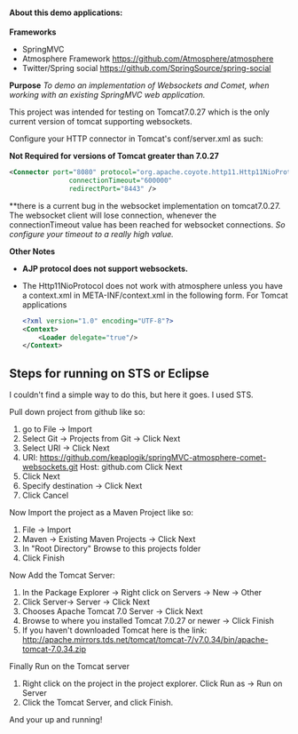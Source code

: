 #### About this demo applications:

**Frameworks**
* SpringMVC
* Atmosphere Framework https://github.com/Atmosphere/atmosphere
* Twitter/Spring social https://github.com/SpringSource/spring-social

**Purpose**
*To demo an implementation of Websockets and Comet, when working with an existing SpringMVC web application.*

This project was intended for testing on Tomcat7.0.27 which is the only current version of tomcat supporting websockets.

Configure your HTTP connector in Tomcat's conf/server.xml as such:

**Not Required for versions of Tomcat greater than 7.0.27**

```xml
<Connector port="8080" protocol="org.apache.coyote.http11.Http11NioProtocol"
               connectionTimeout="600000"
               redirectPort="8443" />
```

**there is a current bug in the websocket implementation on tomcat7.0.27. 
The websocket client will lose connection, whenever the connectionTimeout value has been reached for websocket connections.
*So configure your timeout to a really high value.*

**Other Notes**
* **AJP protocol does not support websockets.**
* The Http11NioProtocol does not work with atmosphere unless you have a context.xml in META-INF/context.xml 
     in the following form. For Tomcat applications

    ```xml
    <?xml version="1.0" encoding="UTF-8"?>
    <Context>
        <Loader delegate="true"/>
    </Context>
    ```

Steps for running on STS or Eclipse
-------------------------------------

I couldn't find a simple way to do this, but here it goes. I used STS. 

Pull down project from github like so:

1. go to File -> Import
2. Select Git -> Projects from Git -> Click Next
3. Select URI -> Click Next
4. URI: https://github.com/keaplogik/springMVC-atmosphere-comet-websockets.git
Host: github.com
Click Next
5. Click Next
6. Specify destination -> Click Next
7. Click Cancel

Now Import the project as a Maven Project like so:

1. File -> Import
2. Maven -> Existing Maven Projects -> Click Next
3. In "Root Directory" Browse to this projects folder
4. Click Finish

Now Add the Tomcat Server:

1. In the Package Explorer -> Right click on Servers -> New -> Other
2. Click Server-> Server -> Click Next
3. Chooses Apache Tomcat 7.0 Server -> Click Next
4. Browse to where you installed Tomcat 7.0.27 or newer -> Click Finish
5. If you haven't downloaded Tomcat here is the link: http://apache.mirrors.tds.net/tomcat/tomcat-7/v7.0.34/bin/apache-tomcat-7.0.34.zip

Finally Run on the Tomcat server

1. Right click on the project in the project explorer. Click Run as -> Run on Server
2. Click the Tomcat Server, and click Finish.

And your up and running!
